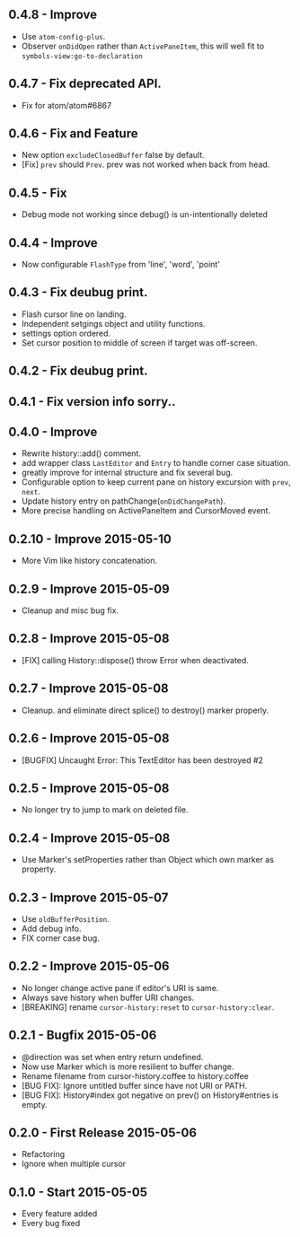 ## 0.4.8 - Improve
* Use `atom-config-plus`.
* Observer `onDidOpen` rather than `ActivePaneItem`, this will well fit
 to `symbols-view:go-to-declaration`

## 0.4.7 - Fix deprecated API.
* Fix for atom/atom#6867

## 0.4.6 - Fix and Feature
* New option `excludeClosedBuffer` false by default.
* [Fix] `prev` should `Prev`. prev was not worked when back from head.

## 0.4.5 - Fix
* Debug mode not working since debug() is un-intentionally deleted

## 0.4.4 - Improve
* Now configurable `FlashType` from 'line', 'word', 'point'

## 0.4.3 - Fix deubug print.
* Flash cursor line on landing.
* Independent setgings object and utility functions.
* settings option ordered.
* Set cursor position to middle of screen if target was off-screen.

## 0.4.2 - Fix deubug print.

## 0.4.1 - Fix version info sorry..

## 0.4.0 - Improve
* Rewrite history::add() comment.
* add wrapper class `LastEditor` and `Entry` to handle corner case situation.
* greatly improve for internal structure and fix several bug.
* Configurable option to keep current pane on history excursion with `prev`, `next`.
* Update history entry on pathChange(`onDidChangePath`).
* More precise handling on ActivePaneItem and CursorMoved event.

## 0.2.10 - Improve 2015-05-10
* More Vim like history concatenation.

## 0.2.9 - Improve 2015-05-09
* Cleanup and misc bug fix.

## 0.2.8 - Improve 2015-05-08
* [FIX] calling History::dispose() throw Error when deactivated.

## 0.2.7 - Improve 2015-05-08
* Cleanup. and eliminate direct splice() to destroy() marker properly.

## 0.2.6 - Improve 2015-05-08
* [BUGFIX] Uncaught Error: This TextEditor has been destroyed #2

## 0.2.5 - Improve 2015-05-08
* No longer try to jump to mark on deleted file.

## 0.2.4 - Improve 2015-05-08
* Use Marker's setProperties rather than Object which own marker as property.

## 0.2.3 - Improve 2015-05-07
* Use `oldBufferPosition`.
* Add debug info.
* FIX corner case bug.

## 0.2.2 - Improve 2015-05-06
* No longer change active pane if editor's URI is same.
* Always save history when buffer URI changes.
* [BREAKING] rename `cursor-history:reset` to `cursor-history:clear`.

## 0.2.1 - Bugfix 2015-05-06
* @direction was set when entry return undefined.
* Now use Marker which is more resilient to buffer change.
* Rename filename from cursor-history.coffee to history.coffee
* [BUG FIX]: Ignore untitled buffer since have not URI or PATH.
* [BUG FIX]: History#index got negative on prev() on History#entries is empty.

## 0.2.0 - First Release 2015-05-06
* Refactoring
* Ignore when multiple cursor

## 0.1.0 - Start 2015-05-05
* Every feature added
* Every bug fixed
